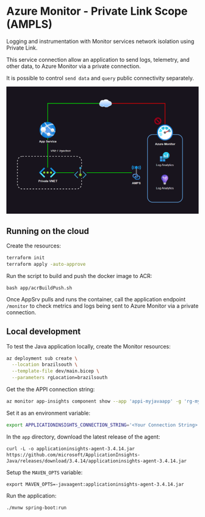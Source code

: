 # Azure Monitor - Private Link Scope (AMPLS)

Logging and instrumentation with Monitor services network isolation using Private Link.

This service connection allow an application to send logs, telemetry, and other data, to Azure Monitor via a private connection.

It is possible to control `send data` and `query` public connectivity separately.

<img src=".assets/ampls.png" />

## Running on the cloud

Create the resources:

```sh
terraform init
terraform apply -auto-approve
```

Run the script to build and push the docker image to ACR:

```
bash app/acrBuildPush.sh
```

Once AppSrv pulls and runs the container, call the application endpoint `/monitor` to check metrics and logs being sent to Azure Monitor via a private connection.

## Local development

To test the Java application locally, create the Monitor resources:

```sh
az deployment sub create \
  --location brazilsouth \
  --template-file dev/main.bicep \
  --parameters rgLocation=brazilsouth
```

Get the the APPI connection string:

```sh
az monitor app-insights component show --app 'appi-myjavaapp' -g 'rg-myjavaapp' --query 'connectionString' -o tsv
```

Set it as an environment variable:

```sh
export APPLICATIONINSIGHTS_CONNECTION_STRING='<Your Connection String>'
```

In the `app` directory, download the latest release of the agent: 

```
curl -L -o applicationinsights-agent-3.4.14.jar https://github.com/microsoft/ApplicationInsights-Java/releases/download/3.4.14/applicationinsights-agent-3.4.14.jar
```

Setup the `MAVEN_OPTS` variable:

```
export MAVEN_OPTS=-javaagent:applicationinsights-agent-3.4.14.jar
```

Run the application:

```sh
./mvnw spring-boot:run
```
